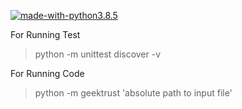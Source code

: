 [![made-with-python3.8.5](https://img.shields.io/badge/Made%20with-Python-1f425f.svg)](https://www.python.org/)

For Running Test
> python -m unittest discover -v

For Running Code
> python -m geektrust 'absolute path to input file'
